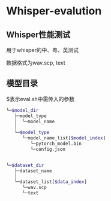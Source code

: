 # Whisper-evalution

## Whisper性能测试

用于whisper的中、粤、英测试

数据格式为wav.scp, text



## 模型目录

$表示eval.sh中需传入的参数

```sh
└─$model_dir
   ├─model_type
   │  └─model_name
   │
   └─$model_type
      └─model_name_list[$model_index]
         └─pytorch_model.bin
         └─config.json


└─$dataset_dir       
   ├─dataset_name
   │
   └─dataset_list[$data_index] 
      └─wav.scp
      └─text
```


